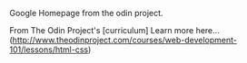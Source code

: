 Google Homepage from the odin project.

From The Odin Project's [curriculum]
Learn more here...
(http://www.theodinproject.com/courses/web-development-101/lessons/html-css)
